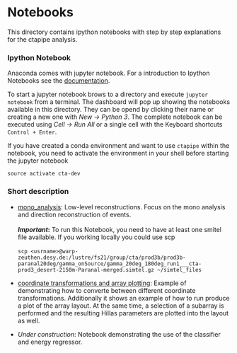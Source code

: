 # Notebooks

This directory contains ipython notebooks with step by step explanations for the ctapipe analysis.

### Ipython Notebook

Anaconda comes with jupyter notebook. For a introduction to Ipython Notebooks see the [documentation](http://jupyter-notebook.readthedocs.io/en/stable/notebook.html#).

To start a jupyter notebook brows to a directory and execute `jupyter notebook` from a terminal. The dashboard will pop up showing the notebooks available in this directory. They can be opend by clicking their name or creating a new one with *New -> Python 3*. The complete notebook can be executed using *Cell -> Run All* or a single cell with the Keyboard shortcuts `Control + Enter`.

If you have created a conda environment and want to use `ctapipe` within the notebook, you need to activate the environment in your shell before starting the jupyter notebook

`source activate cta-dev`


### Short description

- [mono_analysis](mono_analysis.ipynb): Low-level reconstructions. Focus on the mono analysis and direction reconstruction of events.<br><br>
**_Important_:** To run this Notebook, you need to have at least one smitel file available. If you working locally you could use scp <br><br>
`scp <usrname>@warp-zeuthen.desy.de:/lustre/fs21/group/cta/prod3b/prod3b-paranal20deg/gamma_onSource/gamma_20deg_180deg_run1___cta-prod3_desert-2150m-Paranal-merged.simtel.gz ~/simtel_files`

- [coordinate transformations and array plotting](coordinates.ipynb): Example of demonstrating how to converte between different coordinate transformations. Additionally it shows an example of how to run produce a plot of the array layout. At the same time, a selection of a subarray is performed and the resulting Hillas parameters are plotted into the layout as well.

- *Under construction*: Notebook demonstrating the use of the classifier and energy regressor.